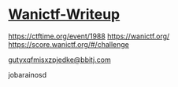 # [Wanictf-Writeup](https://github.com/wani-hackase/wanictf2023-writeup)

https://ctftime.org/event/1988
https://wanictf.org/
https://score.wanictf.org/#/challenge

gutyxqfmisxzpjedke@bbitj.com 

jobarainosd

